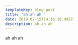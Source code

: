 ```yaml
---
templateKey: blog-post
title: 'ah ah ah '
date: 2019-02-15T14:16:10.492Z
description: ah ah ah
---
```

ah ah ah 
